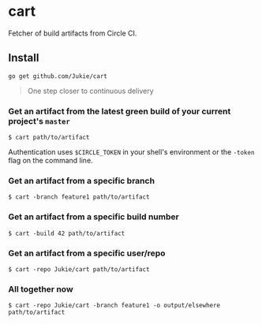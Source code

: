 # cart
Fetcher of build artifacts from Circle CI.

## Install
`go get github.com/Jukie/cart`

> One step closer to continuous delivery

### Get an artifact from the latest green build of your current project's `master`

``` console
$ cart path/to/artifact
```

Authentication uses `$CIRCLE_TOKEN` in your shell's environment or the `-token` flag on the command line.

### Get an artifact from a specific branch

``` console
$ cart -branch feature1 path/to/artifact
```

### Get an artifact from a specific build number

``` console
$ cart -build 42 path/to/artifact
```

### Get an artifact from a specific user/repo

``` console
$ cart -repo Jukie/cart path/to/artifact
```

### All together now

``` console
$ cart -repo Jukie/cart -branch feature1 -o output/elsewhere path/to/artifact
```
